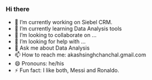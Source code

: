 ### Hi there 

- 🔭 I’m currently working on Siebel CRM.
- 🌱 I’m currently learning Data Analysis tools
- 👯 I’m looking to collaborate on ...
- 🤔 I’m looking for help with ...
- 💬 Ask me about Data Analysis
- 📫 How to reach me: akashsinghchanchal.gmail.com
- 😄 Pronouns: he/his
- ⚡ Fun fact: I like both, Messi and Ronaldo.
